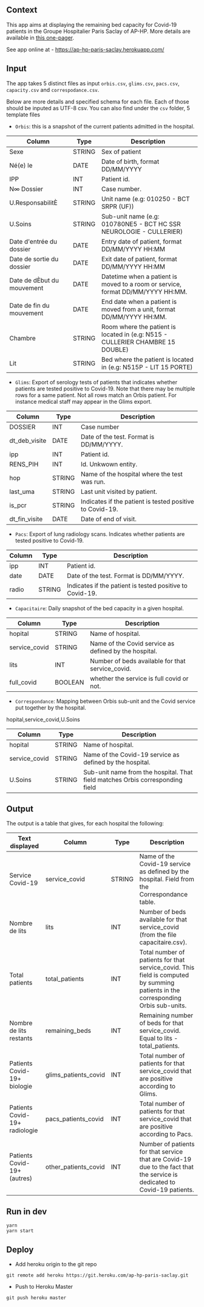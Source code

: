 ## Context 

This app aims at displaying the remaining bed capacity for Covid-19 patients in the Groupe Hospitalier Paris Saclay of AP-HP. More details are available in [this one-pager](https://docs.google.com/document/d/1sQ_swM_F5y89ie4gtzpCp83kPZfTcFir_y2GxO1ZG8o/edit).

See app online at - https://ap-hp-paris-saclay.herokuapp.com/

## Input

The app takes 5 distinct files as input `orbis.csv`, `glims.csv`, `pacs.csv`,  `capacity.csv` and `correspodance.csv`. 

Below are more details and specified schema for each file. Each of those should be inputed as UTF-8 csv. You can also find under the `csv` folder, 5 template files 

- `Orbis`: this is a snapshot of the current patients admitted in the hospital. 


Column|Type|Description
---|---|---
Sexe|STRING|Sex of patient
Né(e) le|DATE|Date of birth, format DD/MM/YYYY
IPP|INT|Patient id.
N∞ Dossier|INT|Case number. 
U.ResponsabilitÈ|STRING| Unit name (e.g: 010250 - BCT SRPR (UF))
U.Soins|STRING| Sub-unit name (e.g: 010780NE5 - BCT HC SSR NEUROLOGIE - CULLERIER)
Date d'entrée du dossier|DATE| Entry date of patient, format DD/MM/YYYY HH:MM
Date de sortie du dossier|DATE| Exit date of patient, format  DD/MM/YYYY HH:MM
Date de dÈbut du mouvement|DATE| Datetime when a patient is moved to a room or service, format  DD/MM/YYYY HH:MM.
Date de fin du mouvement|DATE|End date when a patient is moved from a unit, format  DD/MM/YYYY HH:MM.
Chambre|STRING|Room where the patient is located in (e.g: N515 - CULLERIER CHAMBRE 15 DOUBLE)
Lit|STRING|Bed where the patient is located in (e.g: N515P - LIT 15 PORTE)


- `Glims`: Export of serology tests of patients that indicates whether patients are tested positive to Covid-19. Note that there may be multiple rows for a same patient. Not all rows match an Orbis patient. For instance medical staff may appear in the Glims export. 


|Column|Type|Description|
|---|---|---|
|DOSSIER|INT|Case number|
|dt_deb_visite|DATE|Date of the test. Format is DD/MM/YYYY.|
|ipp|INT|Patient id.|
|RENS_PIH|INT|Id. Unkwown entity.|
|hop|STRING| Name of the hospital where the test was run.|
|last_uma|STRING|Last unit visited by patient.|
|is_pcr|STRING|Indicates if the patient is tested positive to Covid-19.|
|dt_fin_visite|DATE|Date of end of visit.|


- `Pacs`: Export of lung radiology scans. Indicates whether patients are tested positive to Covid-19.

Column|Type|Description
---|---|---
ipp|INT|Patient id. 
date|DATE|Date of the test. Format is DD/MM/YYYY.
radio|STRING|Indicates if the patient is tested positive to Covid-19. 

- `Capacitaire`: Daily snapshot of the bed capacity in a given hospital. 

Column|Type|Description
---|---|---
hopital|STRING|Name of hospital. 
service_covid|STRING|Name of the Covid service as defined by the hospital. 
lits|INT|Number of beds available for that service_covid. 
full_covid|BOOLEAN|whether the service is full covid or not. 


- `Correspondance`: Mapping between Orbis sub-unit and the Covid service put together by the hospital. 

hopital,service_covid,U.Soins

Column|Type|Description
---|---|---
hopital|STRING|Name of hospital. 
service_covid|STRING|Name of the Covid-19 service as defined by the hospital. 
U.Soins|STRING|Sub-unit name from the hospital. That field matches Orbis corresponding field

## Output 

The output is a table that gives, for each hospital the following: 

Text displayed|Column|Type|Description
---|---|---|---
Service Covid-19|service_covid|STRING|Name of the Covid-19 service as defined by the hospital. Field from the Correspondance table. 
Nombre de lits|lits|INT|Number of beds available for that service_covid (from the file capacitaire.csv).
Total patients|total_patients|INT|Total number of patients for that service_covid. This field is computed by summing patients in the corresponding Orbis sub-units. 
Nombre de lits restants|remaining_beds|INT|Remaining number of beds for that service_covid. Equal to lits - total_patients. 
Patients Covid-19+ biologie|glims_patients_covid|INT|Total number of patients for that service_covid that are positive according to Glims.
Patients Covid-19+ radiologie|pacs_patients_covid|INT|Total number of patients for that service_covid that are positive according to Pacs.
Patients Covid-19+ (autres)|other_patients_covid|INT|Number of patients for that service that are Covid-19 due to the fact that the service is dedicated to Covid-19 patients.

## Run in dev

```
yarn
yarn start
```

## Deploy

- Add heroku origin to the git repo 

```
git remote add heroku https://git.heroku.com/ap-hp-paris-saclay.git
```

- Push to Heroku Master

```
git push heroku master
```